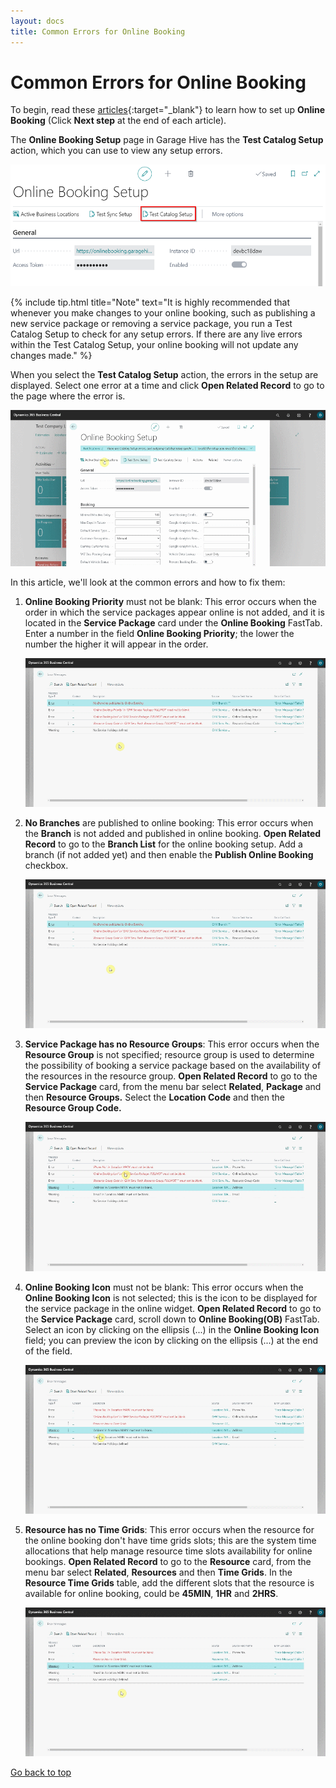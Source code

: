 ```yaml
---
layout: docs
title: Common Errors for Online Booking
---
```


<a name="top"></a>

# Common Errors for Online Booking 

To begin, read these [articles](garagehive-onlinebooking-intro.html){:target="_blank"} to learn how to set up **Online Booking** (Click **Next step** at the end of each article).

The **Online Booking Setup** page in Garage Hive has the **Test Catalog Setup** action, which you can use to view any setup errors.

![](media/garagehive-online-booking-errors1.png)

{% include tip.html title="Note" text="It is highly recommended that whenever you make changes to your online booking, such as publishing a new service package or removing a service package, you run a Test Catalog Setup to check for any setup errors. If there are any live errors within the Test Catalog Setup, your online booking will not update any changes made." %}

When you select the **Test Catalog Setup** action, the errors in the setup are displayed. Select one error at a time and click **Open Related Record** to go to the page where the error is.

![](media/garagehive-online-booking-errors2.gif)

In this article, we'll look at the common errors and how to fix them:
1. **Online Booking Priority** must not be blank: This error occurs when the order in which the service packages appear online is not added, and it is located in the **Service Package** card under the **Online Booking** FastTab. Enter a number in the field **Online Booking Priority**; the lower the number the higher it will appear in the order.

   ![](media/garagehive-online-booking-errors3.gif)

2. **No Branches** are published to online booking: This error occurs when the **Branch** is not added and published in online booking. **Open Related Record** to go to the **Branch List** for the online booking setup. Add a branch (if not added yet) and then enable the **Publish Online Booking** checkbox.

   ![](media/garagehive-online-booking-errors4.gif)

3. **Service Package has no Resource Groups**: This error occurs when the **Resource Group** is not specified; resource group is used to determine the possibility of booking a service package based on the availability of the resources in the resource group. **Open Related Record** to go to the **Service Package** card, from the menu bar select **Related**, **Package** and then **Resource Groups.** Select the **Location Code** and then the **Resource Group Code.**

   ![](media/garagehive-online-booking-errors5.gif)

4. **Online Booking Icon** must not be blank: This error occurs when the **Online Booking Icon** is not selected; this is the icon to be displayed for the service package in the online widget. **Open Related Record** to go to the **Service Package** card, scroll down to **Online Booking(OB)** FastTab. Select an icon by clicking on the ellipsis (...) in the **Online Booking Icon** field; you can preview the icon by clicking on the ellipsis (...) at the end of the field.

   ![](media/garagehive-online-booking-errors6.gif)
   
5. **Resource has no Time Grids**: This error occurs when the resource for the online booking don't have time grids slots; this are the system time allocations that help manage resource time slots availability for online bookings. **Open Related Record** to go to the **Resource** card, from the menu bar select **Related**, **Resources** and then **Time Grids**. In the **Resource Time Grids** table, add the different slots that the resource is available for online booking, could be **45MIN**, **1HR** and **2HRS**.

   ![](media/garagehive-online-booking-errors7.gif)


[Go back to top](#top)